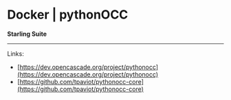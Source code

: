 # Docker | pythonOCC

**Starling Suite**

---

Links:

- [https://dev.opencascade.org/project/pythonocc](https://dev.opencascade.org/project/pythonocc)
- [https://github.com/tpaviot/pythonocc-core](https://github.com/tpaviot/pythonocc-core)
